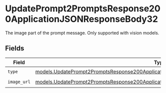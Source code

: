 # UpdatePrompt2PromptsResponse200ApplicationJSONResponseBody32

The image part of the prompt message. Only supported with vision models.


## Fields

| Field                                                                                                                                                                                          | Type                                                                                                                                                                                           | Required                                                                                                                                                                                       | Description                                                                                                                                                                                    |
| ---------------------------------------------------------------------------------------------------------------------------------------------------------------------------------------------- | ---------------------------------------------------------------------------------------------------------------------------------------------------------------------------------------------- | ---------------------------------------------------------------------------------------------------------------------------------------------------------------------------------------------- | ---------------------------------------------------------------------------------------------------------------------------------------------------------------------------------------------- |
| `type`                                                                                                                                                                                         | [models.UpdatePrompt2PromptsResponse200ApplicationJSONResponseBody3VersionsPromptConfigType](../models/updateprompt2promptsresponse200applicationjsonresponsebody3versionspromptconfigtype.md) | :heavy_check_mark:                                                                                                                                                                             | N/A                                                                                                                                                                                            |
| `image_url`                                                                                                                                                                                    | [models.UpdatePrompt2PromptsResponse200ApplicationJSONResponseBody3ImageURL](../models/updateprompt2promptsresponse200applicationjsonresponsebody3imageurl.md)                                 | :heavy_check_mark:                                                                                                                                                                             | N/A                                                                                                                                                                                            |